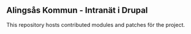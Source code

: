## Alingsås Kommun - Intranät i Drupal ##

This repository hosts contributed modules and patches för the project.
